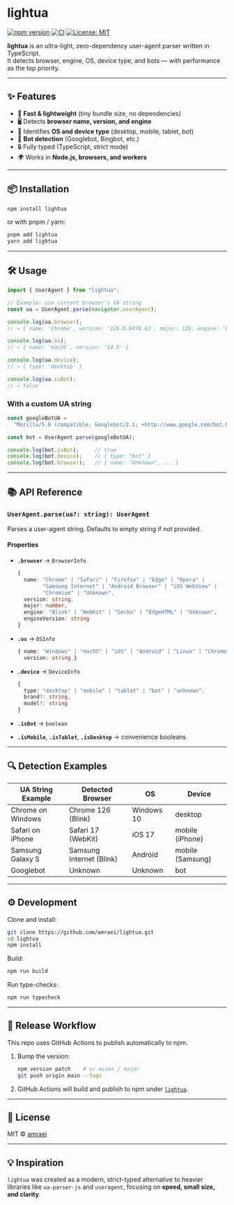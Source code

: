 # lightua

[![npm version](https://img.shields.io/npm/v/lightua.svg?style=flat)](https://www.npmjs.com/package/lightua)
[![CI](https://github.com/amraei/lightua/actions/workflows/ci.yml/badge.svg)](https://github.com/amraei/lightua/actions)
[![License: MIT](https://img.shields.io/badge/License-MIT-yellow.svg)](LICENSE)

**lightua** is an ultra-light, zero-dependency user-agent parser written in TypeScript.  
It detects browser, engine, OS, device type, and bots — with performance as the top priority.

---

## ✨ Features
- 🚀 **Fast & lightweight** (tiny bundle size, no dependencies)
- 🖥️ Detects **browser name, version, and engine**
- 📱 Identifies **OS and device type** (desktop, mobile, tablet, bot)
- 🤖 **Bot detection** (Googlebot, Bingbot, etc.)
- 🔒 Fully typed (TypeScript, strict mode)
- 🌍 Works in **Node.js, browsers, and workers**

---

## 📦 Installation

```bash
npm install lightua
```

or with pnpm / yarn:

```bash
pnpm add lightua
yarn add lightua
```

---

## 🛠️ Usage

```ts
import { UserAgent } from "lightua";

// Example: use current browser's UA string
const ua = UserAgent.parse(navigator.userAgent);

console.log(ua.browser);
// → { name: 'Chrome', version: '126.0.6478.62', major: 126, engine: 'Blink', engineVersion: '126.0.0.0' }

console.log(ua.os);
// → { name: 'macOS', version: '14.5' }

console.log(ua.device);
// → { type: 'desktop' }

console.log(ua.isBot);
// → false
```

### With a custom UA string

```ts
const googleBotUA =
  "Mozilla/5.0 (compatible; Googlebot/2.1; +http://www.google.com/bot.html)";

const bot = UserAgent.parse(googleBotUA);

console.log(bot.isBot);     // true
console.log(bot.device);    // { type: "bot" }
console.log(bot.browser);   // { name: "Unknown", ... }
```

---

## 📚 API Reference

### `UserAgent.parse(ua?: string): UserAgent`
Parses a user-agent string. Defaults to empty string if not provided.

#### Properties
- **`.browser`** → `BrowserInfo`
  ```ts
  {
    name: "Chrome" | "Safari" | "Firefox" | "Edge" | "Opera" |
          "Samsung Internet" | "Android Browser" | "iOS WebView" |
          "Chromium" | "Unknown",
    version: string,
    major: number,
    engine: "Blink" | "WebKit" | "Gecko" | "EdgeHTML" | "Unknown",
    engineVersion: string
  }
  ```

- **`.os`** → `OSInfo`
  ```ts
  { name: "Windows" | "macOS" | "iOS" | "Android" | "Linux" | "ChromeOS" | "Unknown",
    version: string }
  ```

- **`.device`** → `DeviceInfo`
  ```ts
  {
    type: "desktop" | "mobile" | "tablet" | "bot" | "unknown",
    brand?: string,
    model?: string
  }
  ```

- **`.isBot`** → `boolean`
- **`.isMobile`**, **`.isTablet`**, **`.isDesktop`** → convenience booleans

---

## 🔍 Detection Examples

| UA String Example | Detected Browser | OS | Device |
|-------------------|------------------|----|--------|
| Chrome on Windows | Chrome 126 (Blink) | Windows 10 | desktop |
| Safari on iPhone  | Safari 17 (WebKit) | iOS 17 | mobile (iPhone) |
| Samsung Galaxy S | Samsung Internet (Blink) | Android | mobile (Samsung) |
| Googlebot | Unknown | Unknown | bot |

---

## ⚙️ Development

Clone and install:

```bash
git clone https://github.com/amraei/lightua.git
cd lightua
npm install
```

Build:

```bash
npm run build
```

Run type-checks:

```bash
npm run typecheck
```

---

## 🚀 Release Workflow

This repo uses GitHub Actions to publish automatically to npm.

1. Bump the version:
   ```bash
   npm version patch    # or minor / major
   git push origin main --tags
   ```
2. GitHub Actions will build and publish to npm under [`lightua`](https://www.npmjs.com/package/lightua).

---

## 📄 License
MIT © [amraei](https://github.com/amraei)

---

## 💡 Inspiration
`lightua` was created as a modern, strict-typed alternative to heavier libraries like `ua-parser-js` and `useragent`, focusing on **speed, small size, and clarity**.
